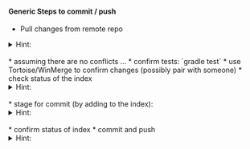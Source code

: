 
#### Generic Steps to commit / push

* Pull changes from remote repo
<details><summary>Hint:</summary>
<p><pre>
# if using the master branch:
git pull origin master
</pre></p></details>
</details>
<br/>
* assuming there are no conflicts ...
* confirm tests: `gradle test`
* use Tortoise/WinMerge to confirm changes (possibly pair with someone)
* check status of the index
<details><summary>Hint:</summary>
<p><pre>
git status
</pre></p></details>
</details>
<br/>
* stage for commit (by adding to the index):
<details><summary>Hint:</summary>
<p><pre>
# this is just an example of adding Java files
git add src/**/*.java
</pre></p></details>
</details>
<br/>
* confirm status of index
* commit and push
<details><summary>Hint:</summary>
<p><pre>
git commit -m "don't forget to write a decent message"
git push origin master 
</pre></p></details>
</details>
<br/>
